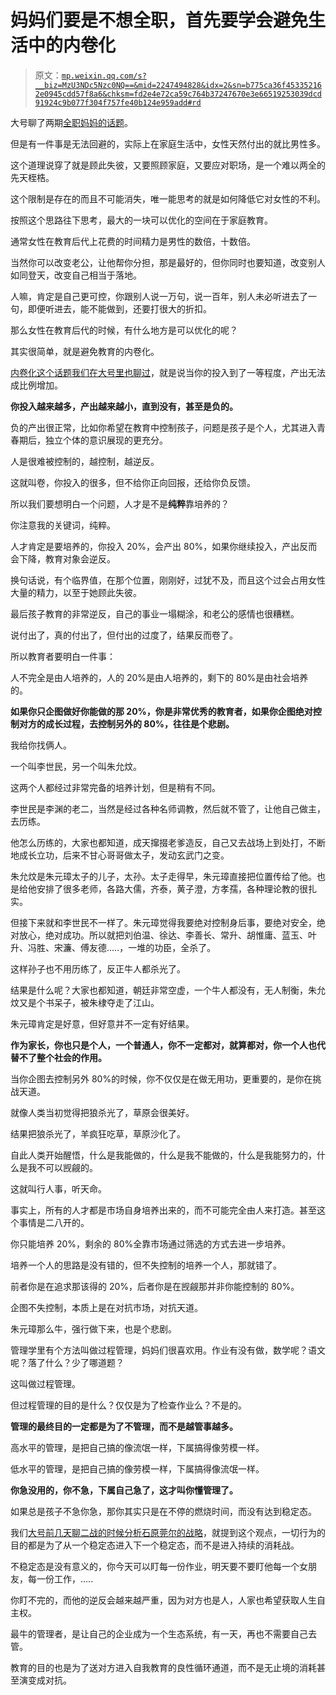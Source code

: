 # 妈妈们要是不想全职，首先要学会避免生活中的内卷化

> 原文：[`mp.weixin.qq.com/s?__biz=MzU3NDc5Nzc0NQ==&mid=2247494828&idx=2&sn=b775ca36f453352162e0945cdd57f8a6&chksm=fd2e4e72ca59c764b37247670e3e66519253039dcd91924c9b077f304f757fe40b124e959add#rd`](http://mp.weixin.qq.com/s?__biz=MzU3NDc5Nzc0NQ==&mid=2247494828&idx=2&sn=b775ca36f453352162e0945cdd57f8a6&chksm=fd2e4e72ca59c764b37247670e3e66519253039dcd91924c9b077f304f757fe40b124e959add#rd)

大号聊了两期[全职妈妈的话题](https://mp.weixin.qq.com/s?__biz=MzU0MjYwNDU2Mw==&mid=2247493430&idx=2&sn=fb7a82024847c8516be688144fe1e0bb&chksm=fb1a8b4acc6d025c7a94a8aee012044fc3ef4a315d643f512e23835d2264bf1fbe3e3a6bc32a&token=1369604857&lang=zh_CN&scene=21#wechat_redirect)。 

但是有一件事是无法回避的，实际上在家庭生活中，女性天然付出的就比男性多。 

这个道理说穿了就是顾此失彼，又要照顾家庭，又要应对职场，是一个难以两全的先天桎梏。 

这个限制是存在的而且不可能消失，唯一能思考的就是如何降低它对女性的不利。

按照这个思路往下思考，最大的一块可以优化的空间在于家庭教育。

通常女性在教育后代上花费的时间精力是男性的数倍，十数倍。

当然你可以改变老公，让他帮你分担，那是最好的，但你同时也要知道，改变别人如同登天，改变自己相当于落地。

人嘛，肯定是自己更可控，你跟别人说一万句，说一百年，别人未必听进去了一句，即便听进去，能不能做到，还要打很大的折扣。

那么女性在教育后代的时候，有什么地方是可以优化的呢？

其实很简单，就是避免教育的内卷化。

[内卷化这个话题我们在大号里也聊过](https://mp.weixin.qq.com/s?__biz=MzU0MjYwNDU2Mw==&mid=2247493399&idx=2&sn=ba3cfa08b0bd5b62ffd9fc40e6683418&chksm=fb1a8b6bcc6d027deaa2ecabcf233aeffd6fb90d64327a9e5e38004cce901166cf6baee1a133&token=1369604857&lang=zh_CN&scene=21#wechat_redirect)，就是说当你的投入到了一等程度，产出无法成比例增加。

**你投入越来越多，产出越来越小，直到没有，甚至是负的。**

负的产出很正常，比如你希望在教育中控制孩子，问题是孩子是个人，尤其进入青春期后，独立个体的意识展现的更充分。

人是很难被控制的，越控制，越逆反。

这就叫卷，你投入的很多，但不给你正向回报，还给你负反馈。

所以我们要想明白一个问题，人才是不是**纯粹**靠培养的？ 

你注意我的关键词，纯粹。

人才肯定是要培养的，你投入 20%，会产出 80%，如果你继续投入，产出反而会下降，教育对象会逆反。

换句话说，有个临界值，在那个位置，刚刚好，过犹不及，而且这个过会占用女性大量的精力，以至于她顾此失彼。 

最后孩子教育的非常逆反，自己的事业一塌糊涂，和老公的感情也很糟糕。 

说付出了，真的付出了，但付出的过度了，结果反而卷了。 

所以教育者要明白一件事： 

人不完全是由人培养的，人的 20%是由人培养的，剩下的 80%是由社会培养的。

**如果你只企图做好你能做的那 20%，你是非常优秀的教育者，如果你企图绝对控制对方的成长过程，去控制另外的 80%，往往是个悲剧。**

我给你找俩人。

一个叫李世民，另一个叫朱允炆。

这两个人都经过非常完备的培养计划，但是稍有不同。

李世民是李渊的老二，当然是经过各种名师调教，然后就不管了，让他自己做主，去历练。

他怎么历练的，大家也都知道，成天撺掇老爹造反，自己又去战场上到处打，不断地成长立功，后来不甘心哥哥做太子，发动玄武门之变。

朱允炆是朱元璋太子的儿子，太孙。太子走得早，朱元璋直接把位置传给了他。也是给他安排了很多老师，各路大儒，齐泰，黄子澄，方孝孺，各种理论教的很扎实。

但接下来就和李世民不一样了。朱元璋觉得我要绝对控制身后事，要绝对安全，绝对放心，绝对成功。所以就把刘伯温、徐达、李善长、常升、胡惟庸、蓝玉、叶升、冯胜、宋濂、傅友德.....，一堆的功臣，全杀了。

这样孙子也不用历练了，反正牛人都杀光了。

结果是什么呢？大家也都知道，朝廷非常空虚，一个牛人都没有，无人制衡，朱允炆又是个书呆子，被朱棣夺走了江山。

朱元璋肯定是好意，但好意并不一定有好结果。

**作为家长，你也只是个人，一个普通人，你不一定都对，就算都对，你一个人也代替不了整个社会的作用。**

当你企图去控制另外 80%的时候，你不仅仅是在做无用功，更重要的，是你在挑战天道。 

就像人类当初觉得把狼杀光了，草原会很美好。

结果把狼杀光了，羊疯狂吃草，草原沙化了。

自此人类开始醒悟，什么是我能做的，什么是我不能做的，什么是我能努力的，什么是我不可以觊觎的。 

这就叫行人事，听天命。 

事实上，所有的人才都是市场自身培养出来的，而不可能完全由人来打造。甚至这个事情是二八开的。

你只能培养 20%，剩余的 80%全靠市场通过筛选的方式去进一步培养。 

培养一个人的思路是没有错的，但不失控制的培养一个人，那就错了。

前者你是在追求那该得的 20%，后者你是在觊觎那并非你能控制的 80%。

企图不失控制，本质上是在对抗市场，对抗天道。

朱元璋那么牛，强行做下来，也是个悲剧。 

管理学里有个方法叫做过程管理，妈妈们很喜欢用。作业有没有做，数学呢？语文呢？落了什么？少了哪道题？

这叫做过程管理。

但过程管理的目的是什么？仅仅是为了检查作业么？不是的。

**管理的最终目的一定都是为了不管理，而不是越管事越多。**

高水平的管理，是把自己搞的像流氓一样，下属搞得像劳模一样。

低水平的管理，是把自己搞的像劳模一样，下属搞得像流氓一样。

**你急没用的，你不急，下属自己急了，这才叫你懂管理了。** 

如果总是孩子不急你急，那你其实只是在不停的燃烧时间，而没有达到稳定态。

我们[大号前几天聊二战的时候分析石原莞尔的战略](https://mp.weixin.qq.com/s?__biz=MzU0MjYwNDU2Mw==&mid=2247493208&idx=2&sn=33e234c28a2bd5652f1f9995f9d8c8c7&chksm=fb1a8a24cc6d03324923d37796566e1d25f7d25b68b3cc82bc55b7304ed51c6271a965d33174&token=1369604857&lang=zh_CN&scene=21#wechat_redirect)，就提到这个观点，一切行为的目的都是为了从一个稳定态进入下一个稳定态，而不是进入持续的消耗战。

不稳定态是没有意义的，你今天可以盯每一份作业，明天要不要盯他每一个女朋友，每一份工作，..... 

你盯不完的，而他的逆反会越来越严重，因为对方也是人，人家也希望获取人生自主权。

最牛的管理者，是让自己的企业成为一个生态系统，有一天，再也不需要自己去管。

教育的目的也是为了送对方进入自我教育的良性循环通道，而不是无止境的消耗甚至演变成对抗。

<mp-qa class="js_uneditable custom_select_card qa_iframe" data-pluginname="insertquestion" data-id="1588985051969601539" data-bizuin="MzU3NDc5Nzc0NQ==" data-title="留言区"></mp-qa>